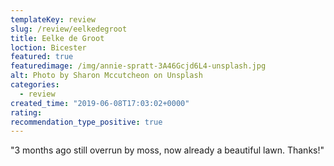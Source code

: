 ```yaml
---
templateKey: review
slug: /review/eelkedegroot
title: Eelke de Groot
loction: Bicester
featured: true
featuredimage: /img/annie-spratt-3A46Gcjd6L4-unsplash.jpg
alt: Photo by Sharon Mccutcheon on Unsplash
categories:
  - review
created_time: "2019-06-08T17:03:02+0000"
rating: 
recommendation_type_positive: true
---
```

"3 months ago still overrun by moss, now already a beautiful lawn. Thanks!"